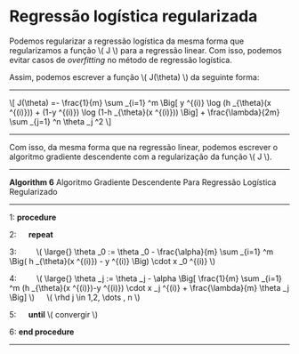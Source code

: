 # Regressão logística regularizada

Podemos regularizar a regressão logística da mesma forma que regularizamos a função \\( J \\) para a
regressão linear. Com isso, podemos evitar casos de _overfitting_ no método de regressão logística.

Assim, podemos escrever a função \\( J(\theta) \\) da seguinte forma:

---

\\[
  J(\theta) =- \frac{1}{m} \sum _{i=1} ^m \Big[ y ^{(i)} \log (h _{\theta}(x ^{(i)})) +
    (1-y ^{(i)}) \log (1-h _{\theta}(x ^{(i)})) \Big] + \frac{\lambda}{2m} \sum _{j=1} ^n \theta _j ^2
\\]

---

Com isso, da mesma forma que na regressão linear, podemos escrever o algoritmo gradiente
descendente com a regularização da função \\( J \\).

---

**Algorithm 6** Algoritmo Gradiente Descendente Para Regressão Logística Regularizado

---

1: **procedure**

2: &emsp; **repeat**

3: &emsp;&emsp;
\\( \large{} \theta _0 := \theta _0 - \frac{\alpha}{m} \sum _{i=1} ^m
  \Big( h _{\theta}(x ^{(i)}) - y ^{(i)} \Big) \cdot x _0 ^{(i)} \\)

4: &emsp;&emsp;
\\( \large{} \theta _j := \theta _j - \alpha \Big[ \frac{1}{m} \sum _{i=1} ^m
  (h _{\theta}(x ^{(i)})-y ^{(i)}) \cdot x _j ^{(i)} + \frac{\lambda}{m} \theta _j \Big] \\)
  &emsp; \\( \rhd j \in 1,2, \dots , n \\)

5: &emsp; **until** \\( convergir \\)

6: **end procedure**

---
